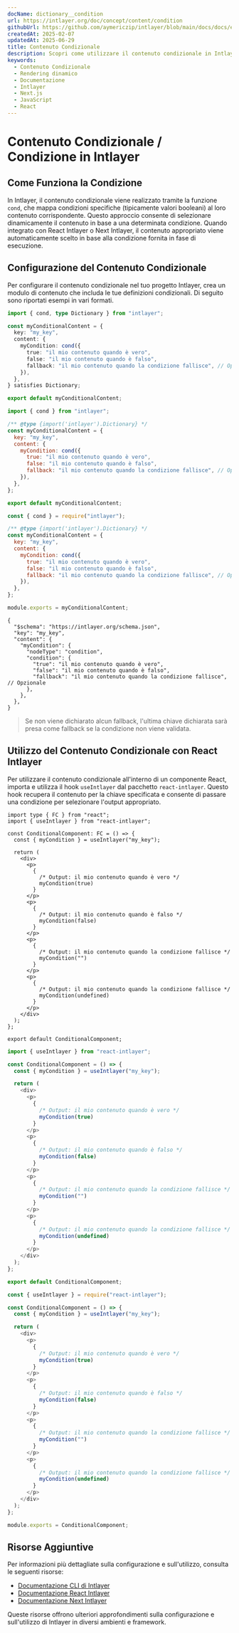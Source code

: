 ```yaml
---
docName: dictionary__condition
url: https://intlayer.org/doc/concept/content/condition
githubUrl: https://github.com/aymericzip/intlayer/blob/main/docs/docs/en/dictionary/condition.md
createdAt: 2025-02-07
updatedAt: 2025-06-29
title: Contenuto Condizionale
description: Scopri come utilizzare il contenuto condizionale in Intlayer per visualizzare dinamicamente contenuti in base a condizioni specifiche. Segui questa documentazione per implementare condizioni in modo efficiente nel tuo progetto.
keywords:
  - Contenuto Condizionale
  - Rendering dinamico
  - Documentazione
  - Intlayer
  - Next.js
  - JavaScript
  - React
---
```


# Contenuto Condizionale / Condizione in Intlayer

## Come Funziona la Condizione

In Intlayer, il contenuto condizionale viene realizzato tramite la funzione `cond`, che mappa condizioni specifiche (tipicamente valori booleani) al loro contenuto corrispondente. Questo approccio consente di selezionare dinamicamente il contenuto in base a una determinata condizione. Quando integrato con React Intlayer o Next Intlayer, il contenuto appropriato viene automaticamente scelto in base alla condizione fornita in fase di esecuzione.

## Configurazione del Contenuto Condizionale

Per configurare il contenuto condizionale nel tuo progetto Intlayer, crea un modulo di contenuto che includa le tue definizioni condizionali. Di seguito sono riportati esempi in vari formati.

```typescript fileName="**/*.content.ts" contentDeclarationFormat="typescript"
import { cond, type Dictionary } from "intlayer";

const myConditionalContent = {
  key: "my_key",
  content: {
    myCondition: cond({
      true: "il mio contenuto quando è vero",
      false: "il mio contenuto quando è falso",
      fallback: "il mio contenuto quando la condizione fallisce", // Opzionale
    }),
  },
} satisfies Dictionary;

export default myConditionalContent;
```

```javascript fileName="**/*.content.mjs" contentDeclarationFormat="esm"
import { cond } from "intlayer";

/** @type {import('intlayer').Dictionary} */
const myConditionalContent = {
  key: "my_key",
  content: {
    myCondition: cond({
      true: "il mio contenuto quando è vero",
      false: "il mio contenuto quando è falso",
      fallback: "il mio contenuto quando la condizione fallisce", // Opzionale
    }),
  },
};

export default myConditionalContent;
```

```javascript fileName="**/*.content.cjs" contentDeclarationFormat="commonjs"
const { cond } = require("intlayer");

/** @type {import('intlayer').Dictionary} */
const myConditionalContent = {
  key: "my_key",
  content: {
    myCondition: cond({
      true: "il mio contenuto quando è vero",
      false: "il mio contenuto quando è falso",
      fallback: "il mio contenuto quando la condizione fallisce", // Opzionale
    }),
  },
};

module.exports = myConditionalContent;
```

```json5 fileName="**/*.content.json" contentDeclarationFormat="json"
{
  "$schema": "https://intlayer.org/schema.json",
  "key": "my_key",
  "content": {
    "myCondition": {
      "nodeType": "condition",
      "condition": {
        "true": "il mio contenuto quando è vero",
        "false": "il mio contenuto quando è falso",
        "fallback": "il mio contenuto quando la condizione fallisce", // Opzionale
      },
    },
  },
}
```

> Se non viene dichiarato alcun fallback, l'ultima chiave dichiarata sarà presa come fallback se la condizione non viene validata.

## Utilizzo del Contenuto Condizionale con React Intlayer

Per utilizzare il contenuto condizionale all'interno di un componente React, importa e utilizza il hook `useIntlayer` dal pacchetto `react-intlayer`. Questo hook recupera il contenuto per la chiave specificata e consente di passare una condizione per selezionare l'output appropriato.

```tsx fileName="**/*.tsx" codeFormat="typescript"
import type { FC } from "react";
import { useIntlayer } from "react-intlayer";

const ConditionalComponent: FC = () => {
  const { myCondition } = useIntlayer("my_key");

  return (
    <div>
      <p>
        {
          /* Output: il mio contenuto quando è vero */
          myCondition(true)
        }
      </p>
      <p>
        {
          /* Output: il mio contenuto quando è falso */
          myCondition(false)
        }
      </p>
      <p>
        {
          /* Output: il mio contenuto quando la condizione fallisce */
          myCondition("")
        }
      </p>
      <p>
        {
          /* Output: il mio contenuto quando la condizione fallisce */
          myCondition(undefined)
        }
      </p>
    </div>
  );
};

export default ConditionalComponent;
```

```javascript fileName="**/*.mjx" codeFormat="esm"
import { useIntlayer } from "react-intlayer";

const ConditionalComponent = () => {
  const { myCondition } = useIntlayer("my_key");

  return (
    <div>
      <p>
        {
          /* Output: il mio contenuto quando è vero */
          myCondition(true)
        }
      </p>
      <p>
        {
          /* Output: il mio contenuto quando è falso */
          myCondition(false)
        }
      </p>
      <p>
        {
          /* Output: il mio contenuto quando la condizione fallisce */
          myCondition("")
        }
      </p>
      <p>
        {
          /* Output: il mio contenuto quando la condizione fallisce */
          myCondition(undefined)
        }
      </p>
    </div>
  );
};

export default ConditionalComponent;
```

```javascript fileName="**/*.cjs" codeFormat="commonjs"
const { useIntlayer } = require("react-intlayer");

const ConditionalComponent = () => {
  const { myCondition } = useIntlayer("my_key");

  return (
    <div>
      <p>
        {
          /* Output: il mio contenuto quando è vero */
          myCondition(true)
        }
      </p>
      <p>
        {
          /* Output: il mio contenuto quando è falso */
          myCondition(false)
        }
      </p>
      <p>
        {
          /* Output: il mio contenuto quando la condizione fallisce */
          myCondition("")
        }
      </p>
      <p>
        {
          /* Output: il mio contenuto quando la condizione fallisce */
          myCondition(undefined)
        }
      </p>
    </div>
  );
};

module.exports = ConditionalComponent;
```

## Risorse Aggiuntive

Per informazioni più dettagliate sulla configurazione e sull'utilizzo, consulta le seguenti risorse:

- [Documentazione CLI di Intlayer](https://github.com/aymericzip/intlayer/blob/main/docs/docs/it/intlayer_cli.md)
- [Documentazione React Intlayer](https://github.com/aymericzip/intlayer/blob/main/docs/docs/it/intlayer_with_create_react_app.md)
- [Documentazione Next Intlayer](https://github.com/aymericzip/intlayer/blob/main/docs/docs/it/intlayer_with_nextjs_15.md)

Queste risorse offrono ulteriori approfondimenti sulla configurazione e sull'utilizzo di Intlayer in diversi ambienti e framework.
